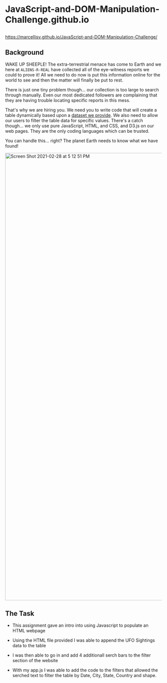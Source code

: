 # JavaScript-and-DOM-Manipulation-Challenge.github.io

##
https://marcellisv.github.io/JavaScript-and-DOM-Manipulation-Challenge/



## Background

WAKE UP SHEEPLE! The extra-terrestrial menace has come to Earth and we here at `ALIENS-R-REAL` have collected all of the eye-witness reports we could to prove it! All we need to do now is put this information online for the world to see and then the matter will finally be put to rest.

There is just one tiny problem though... our collection is too large to search through manually. Even our most dedicated followers are complaining that they are having trouble locating specific reports in this mess.

That's why we are hiring you. We need you to write code that will create a table dynamically based upon a [dataset we provide](StarterCode/static/js/data.js). We also need to allow our users to filter the table data for specific values. There's a catch though... we only use pure JavaScript, HTML, and CSS, and D3.js on our web pages. They are the only coding languages which can be trusted.

You can handle this... right? The planet Earth needs to know what we have found!


<img width="1440" alt="Screen Shot 2021-02-28 at 5 12 51 PM" src="https://user-images.githubusercontent.com/70725518/109435479-ad316080-79e8-11eb-981a-1f06f7516c3c.png">


## The Task

* This assignment gave an intro into using Javascript to populate an HTML webpage 

* Using the HTML file provided I was able to append the UFO Sightings data to the table 

* I was then able to go in and add 4 additionall serch bars to the filter section of the website 

* With my app.js I was able to add the code to the filters that allowed the serched text to filter the table by Date, City, State, Country and shape. 
